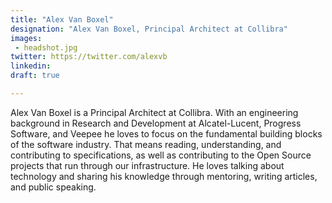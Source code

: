 ```yaml
---
title: "Alex Van Boxel"
designation: "Alex Van Boxel, Principal Architect at Collibra"
images:
 - headshot.jpg
twitter: https://twitter.com/alexvb
linkedin: 
draft: true

---
```


Alex Van Boxel is a Principal Architect at Collibra. With an engineering background in Research and Development at Alcatel-Lucent, Progress Software, and Veepee he loves to focus on the fundamental building blocks of the software industry. That means reading, understanding, and contributing to specifications, as well as contributing to the Open Source projects that run through our infrastructure. He loves talking about technology and sharing his knowledge through mentoring, writing articles, and public speaking.